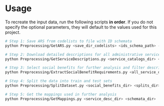 # Usage

To recreate the input data, run the following scripts **in order**. If you do not specify the optional parameters, they will default to the values used for this project.

```bash
# Step 1: Save ARS from codelists to file with ID schemata
python Preprocessing/GetARS.py <save_dir_codelists> <ids_schema_path> --municipality_codelist_url --state_codelist_url

# Step 2: Download detailed descriptions for all administrative services provided by the PVOG
python Preprocessing/GetServiceDescriptions.py <service_catalogs_dir> <all_service_descriptions_dir> <ids_schema_path> --service_catalog_url --service_desc_url

# Step 3: Select social benefits for further analysis and filter descriptions
python Preprocessing/ExtractSocialBenefitRequirements.py <all_service_descriptions_dir> <social_benefits_dir> --editorial_system <editorial_system> --matters --addressees --legal_bases --manual_selection

# Step 4: Split the data into train and test sets
python Preprocessing/SplitDataset.py <social_benefits_dir> <splits_dir> --train_ratio

# Step 5: Get the mappings used in further analysis
python Preprocessing/GetMappings.py <service_desc_dir> <schemata_dir>
```